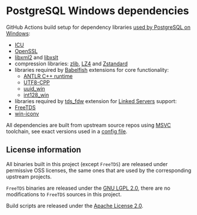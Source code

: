 PostgreSQL Windows dependencies
===============================

GitHub Actions build setup for dependency libraries [used by PostgreSQL on Windows](https://github.com/postgres/postgres/blob/60ce452729239f10ebbd0803a0ecc460f7f9238a/src/tools/msvc/config_default.pl#L8):

 - [ICU](https://icu.unicode.org/#h.i33fakvpjb7o)
 - [OpenSSL](https://www.openssl.org/)
 - [libxml2](https://gitlab.gnome.org/GNOME/libxml2/-/wikis/home) and [libxslt](http://www.xmlsoft.org/libxslt/index.html)
 - compression libraries: [zlib](https://www.zlib.net/), [LZ4](https://github.com/lz4/lz4) and [Zstandard](https://github.com/facebook/zstd)
 - libraries required by [Babelfish](https://babelfishpg.org/) extensions for core functionality: 
   - [ANTLR C++ runtime](https://www.antlr.org/)
   - [UTF8-CPP](https://github.com/nemtrif/utfcpp)
   - [uuid_win](https://github.com/wiltondb/uuid_win)
   - [int128_win](https://github.com/wiltondb/int128_win)
  - libraries required by [tds_fdw](https://github.com/tds-fdw/tds_fdw) extension for [Linked Servers](https://github.com/wiltondb/wiltondb/wiki/Linked-Servers-and-OPENQUERY) support:
   - [FreeTDS](https://www.freetds.org/)
   - [win-iconv](https://github.com/win-iconv/win-iconv.git)

All dependencies are built from upstream source repos using [MSVC](https://en.wikipedia.org/wiki/Microsoft_Visual_C%2B%2B) toolchain, see exact versions used in a [config file](https://github.com/wiltondb/pgwin_deps/blob/master/config-default.json).


License information
-------------------

All binaries built in this project (except `FreeTDS`) are released under permissive OSS licenses, the same ones that are used by the corresponding upstream projects.

`FreeTDS` binaries are released under the [GNU LGPL 2.0](https://www.gnu.org/licenses/old-licenses/lgpl-2.0.html#SEC1), there are no modifications to `FreeTDS` sources in this project.

Build scripts are released under the [Apache License 2.0](http://www.apache.org/licenses/LICENSE-2.0).
